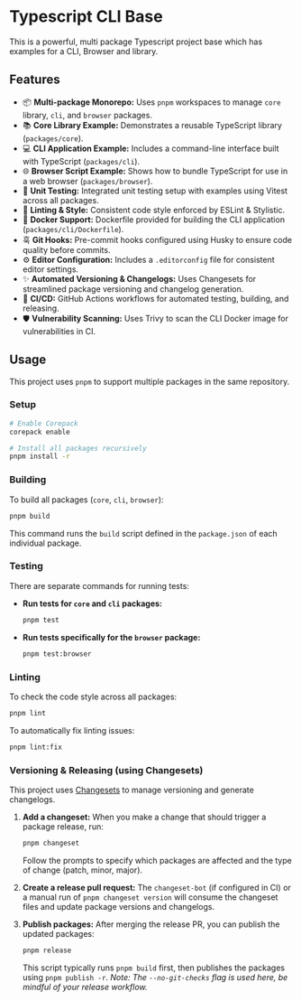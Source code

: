 # Typescript CLI Base

This is a powerful, multi package Typescript project base which has examples for a CLI, Browser and library.

## Features

*   📦 **Multi-package Monorepo:** Uses `pnpm` workspaces to manage `core` library, `cli`, and `browser` packages.
*   📚 **Core Library Example:** Demonstrates a reusable TypeScript library (`packages/core`).
*   💻 **CLI Application Example:** Includes a command-line interface built with TypeScript (`packages/cli`).
*   🌐 **Browser Script Example:** Shows how to bundle TypeScript for use in a web browser (`packages/browser`).
*   🧪 **Unit Testing:** Integrated unit testing setup with examples using Vitest across all packages.
*   💅 **Linting & Style:** Consistent code style enforced by ESLint & Stylistic.
*   🐳 **Docker Support:** Dockerfile provided for building the CLI application (`packages/cli/Dockerfile`).
*   훅 **Git Hooks:** Pre-commit hooks configured using Husky to ensure code quality before commits.
*   ⚙️ **Editor Configuration:** Includes a `.editorconfig` file for consistent editor settings.
*   ✨ **Automated Versioning & Changelogs:** Uses Changesets for streamlined package versioning and changelog generation.
*   🚀 **CI/CD:** GitHub Actions workflows for automated testing, building, and releasing.
*   🛡️ **Vulnerability Scanning:** Uses Trivy to scan the CLI Docker image for vulnerabilities in CI.

## Usage

This project uses `pnpm` to support multiple packages in the same repository.

### Setup

```bash
# Enable Corepack
corepack enable

# Install all packages recursively
pnpm install -r
```

### Building

To build all packages (`core`, `cli`, `browser`):

```bash
pnpm build
```

This command runs the `build` script defined in the `package.json` of each individual package.

### Testing

There are separate commands for running tests:

*   **Run tests for `core` and `cli` packages:**

    ```bash
    pnpm test
    ```

*   **Run tests specifically for the `browser` package:**

    ```bash
    pnpm test:browser
    ```

### Linting

To check the code style across all packages:

```bash
pnpm lint
```

To automatically fix linting issues:

```bash
pnpm lint:fix
```

### Versioning & Releasing (using Changesets)

This project uses [Changesets](https://github.com/changesets/changesets) to manage versioning and generate changelogs.

1.  **Add a changeset:** When you make a change that should trigger a package release, run:

    ```bash
    pnpm changeset
    ```
    Follow the prompts to specify which packages are affected and the type of change (patch, minor, major).

2.  **Create a release pull request:** The `changeset-bot` (if configured in CI) or a manual run of `pnpm changeset version` will consume the changeset files and update package versions and changelogs.

3.  **Publish packages:** After merging the release PR, you can publish the updated packages:

    ```bash
    pnpm release
    ```
    This script typically runs `pnpm build` first, then publishes the packages using `pnpm publish -r`. *Note: The `--no-git-checks` flag is used here, be mindful of your release workflow.*

